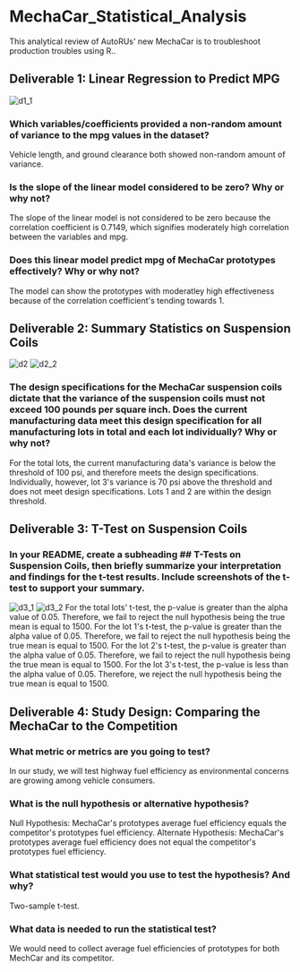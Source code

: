 # MechaCar_Statistical_Analysis
This analytical review of AutoRUs' new MechaCar is to troubleshoot production troubles using R..
## Deliverable 1: Linear Regression to Predict MPG
![d1_1](https://user-images.githubusercontent.com/88520929/143722773-e99ce901-257c-4c68-865f-e44c2eb9a0a4.PNG)

### Which variables/coefficients provided a non-random amount of variance to the mpg values in the dataset?
Vehicle length, and ground clearance both showed non-random amount of variance.

### Is the slope of the linear model considered to be zero? Why or why not?
The slope of the linear model is not considered to be zero because the correlation coefficient is 0.7149, which signifies moderately high correlation between the variables and mpg.

### Does this linear model predict mpg of MechaCar prototypes effectively? Why or why not?
The model can show the prototypes with moderatley high effectiveness because of the correlation coefficient's tending towards 1.

## Deliverable 2: Summary Statistics on Suspension Coils
![d2](https://user-images.githubusercontent.com/88520929/143722776-4fcaa973-ce71-4a67-af3d-6c18046db244.PNG)
![d2_2](https://user-images.githubusercontent.com/88520929/143722788-b1466ece-1e9b-41fd-b7ce-d371a0a6adfa.PNG)

### The design specifications for the MechaCar suspension coils dictate that the variance of the suspension coils must not exceed 100 pounds per square inch. Does the current manufacturing data meet this design specification for all manufacturing lots in total and each lot individually? Why or why not? 
For the total lots, the current manufacturing data's variance is below the threshold of 100 psi, and therefore meets the design specifications. Individually, however, lot 3's variance is 70 psi above the threshold and does not meet design specifications. Lots 1 and 2 are within the design threshold.

## Deliverable 3: T-Test on Suspension Coils
### In your README, create a subheading ## T-Tests on Suspension Coils, then briefly summarize your interpretation and findings for the t-test results. Include screenshots of the t-test to support your summary.
![d3_1](https://user-images.githubusercontent.com/88520929/143722828-82ae8015-c8ea-45c9-998d-dd6600b72cfa.PNG)
![d3_2](https://user-images.githubusercontent.com/88520929/143722829-44456f17-a655-46b9-aae6-5668cd46fb7e.PNG)
For the total lots' t-test, the p-value is greater than the alpha value of 0.05. Therefore, we fail to reject the null hypothesis being the true mean is equal to 1500. For the lot 1's t-test, the p-value is greater than the alpha value of 0.05. Therefore, we fail to reject the null hypothesis being the true mean is equal to 1500. For the lot 2's t-test, the p-value is greater than the alpha value of 0.05. Therefore, we fail to reject the null hypothesis being the true mean is equal to 1500. For the lot 3's t-test, the p-value is less than the alpha value of 0.05. Therefore, we reject the null hypothesis being the true mean is equal to 1500.

## Deliverable 4: Study Design: Comparing the MechaCar to the Competition
### What metric or metrics are you going to test?
In our study, we will test highway fuel efficiency as environmental concerns are growing among vehicle consumers.
### What is the null hypothesis or alternative hypothesis?
Null Hypothesis: MechaCar's prototypes average fuel efficiency equals the competitor's prototypes fuel efficiency.
Alternate Hypothesis: MechaCar's prototypes average fuel efficiency does not equal the competitor's prototypes fuel efficiency.
### What statistical test would you use to test the hypothesis? And why?
Two-sample t-test.
### What data is needed to run the statistical test?
We would need to collect average fuel efficiencies of prototypes for both MechCar and its competitor.
